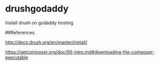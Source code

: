 # drushgodaddy
Install drush on godaddy hosting

##References

http://docs.drush.org/en/master/install/

https://getcomposer.org/doc/00-intro.md#downloading-the-composer-executable

